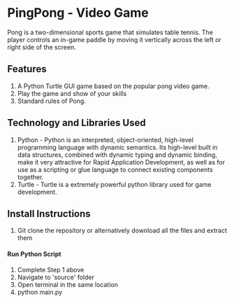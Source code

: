 # PingPong - Video Game

Pong is a two-dimensional sports game that simulates table tennis. The player controls an in-game paddle by moving it vertically across the left or right side of the screen.

## Features
<ol>
  <li>A Python Turtle GUI game based on the popular pong video game.</li>
  <li>Play the game and show of your skills</li>
  <li>Standard rules of Pong.</li>
</ol>

## Technology and Libraries Used
<ol>
  <li>Python - Python is an interpreted, object-oriented, high-level programming language with dynamic semantics. Its high-level built in data structures, combined with dynamic typing and dynamic binding, make it very attractive for Rapid Application Development, as well as for use as a scripting or glue language to connect existing components together.</li>
  <li>Turtle - Turtle is a extremely powerful python library used for game development.</li>
</ol>

## Install Instructions

<ol>
  <li>Git clone the repository or alternatively download all the files and extract them</li>
</ol>

#### Run Python Script

<ol>
  <li>Complete Step 1 above</li>
  <li>Navigate to 'source' folder</li>
  <li>Open terminal in the same location</li>
  <li>python main.py</li>
</ol>



